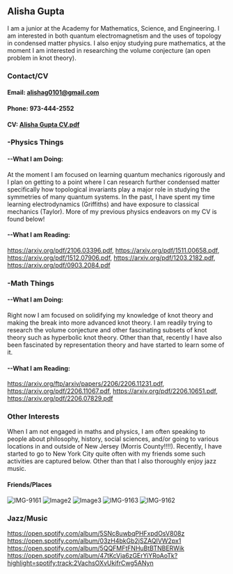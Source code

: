 ## Alisha Gupta

I am a junior at the Academy for Mathematics, Science, and Engineering. I am interested in both quantum electromagnetism and the uses of topology in condensed matter physics. I also enjoy studying pure mathematics, at the moment I am interested in researching the volume conjecture (an open problem in knot theory). 
### Contact/CV
#### Email: alishag0101@gmail.com
#### Phone: 973-444-2552
#### CV: [Alisha Gupta CV.pdf](https://github.com/alis0101/Alisha/files/9066580/Alisha.Gupta.CV.pdf)

### -Physics Things
#### --What I am Doing:
At the moment I am focused on learning quantum mechanics rigorously and I plan on getting to a point where I can research further condensed matter specifically how topological invariants play a major role in studying the symmetries of many quantum systems. In the past, I have spent my time learning electrodynamics (Griffiths) and have exposure to classical mechanics (Taylor). More of my previous physics endeavors on my CV is found below! 
#### --What I am Reading:
https://arxiv.org/pdf/2106.03396.pdf,
https://arxiv.org/pdf/1511.00658.pdf,
https://arxiv.org/pdf/1512.07906.pdf,
https://arxiv.org/pdf/1203.2182.pdf,
https://arxiv.org/pdf/0903.2084.pdf
### -Math Things
#### --What I am Doing:
Right now I am focused on solidifying my knowledge of knot theory and making the break into more advanced knot theory. I am readily trying to research the volume conjecture and other fascinating subsets of knot theory such as hyperbolic knot theory. Other than that, recently I have also been fascinated by representation theory and have started to learn some of it. 
#### --What I am Reading:
https://arxiv.org/ftp/arxiv/papers/2206/2206.11231.pdf,
https://arxiv.org/pdf/2206.11067.pdf,
https://arxiv.org/pdf/2206.10651.pdf,
https://arxiv.org/pdf/2206.07829.pdf
### Other Interests
When I am not engaged in maths and physics, I am often speaking to people about philosophy, history, social sciences, and/or going to various locations in and outside of New Jersey (Morris County!!!!). Recently, I have started to go to New York City quite often with my friends some such activities are captured below. Other than that I also thoroughly enjoy jazz music.
#### Friends/Places 
![IMG-9161](https://user-images.githubusercontent.com/108892946/178020035-b159e58f-c064-49be-b653-a35db29c2296.jpg)
![Image2](https://user-images.githubusercontent.com/108892946/177854307-81c8c16e-5793-410c-8ef0-c706332a53f7.jpg)
![Image3](https://user-images.githubusercontent.com/108892946/177854317-d863060f-46f2-428a-af66-a65728640fde.jpg)
![IMG-9163](https://user-images.githubusercontent.com/108892946/177854340-dff39607-6692-4198-98f3-a03e03c5e977.jpg)
![IMG-9162](https://user-images.githubusercontent.com/108892946/177854372-0b1e2f19-4e8e-4e4d-a04c-d89ecf01447c.jpg)

### Jazz/Music
https://open.spotify.com/album/5SNc8uwbqPHFxpdOsV808z
https://open.spotify.com/album/03zH4bkGb2jSZAQIVW2px1
https://open.spotify.com/album/5QQFMFtFNHuBtBTNBERWik
https://open.spotify.com/album/47tKcVja6zGErYiYRoAoTk?highlight=spotify:track:2VachsOXvUkifrCwg5ANyn
